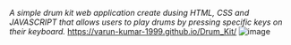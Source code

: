_A simple drum kit web application create dusing HTML, CSS and JAVASCRIPT that allows users to play drums by pressing specific keys on their keyboard._
 https://varun-kumar-1999.github.io/Drum_Kit/
![image](https://github.com/varun-kumar-1999/Drum_Kit/assets/88196184/a585c227-4116-495c-8113-9b7507deaef6)
